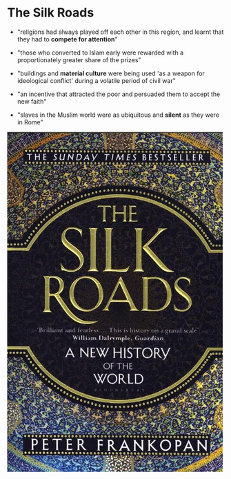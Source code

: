 # The Silk Roads

* "religions had always played off each other in this region, and learnt that they had to **compete for attention**"

* "those who converted to Islam early were rewarded with a proportionately greater share of the prizes"

* "buildings and **material culture** were being used 'as a weapon for ideological conflict' during a volatile period of civil war"

* "an incentive that attracted the poor and persuaded them to accept the new faith"

* "slaves in the Muslim world were as ubiquitous and **silent** as they were in Rome"

<p float="left">
	<img src="./pix/the-silk-roads.jpg" width="500" />
</p>
